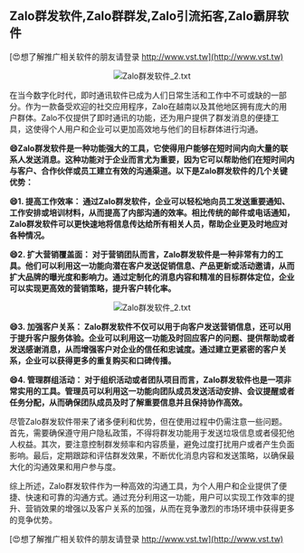 ## **Zalo群发软件,Zalo群群发,Zalo引流拓客,Zalo霸屏软件**

[😍想了解推广相关软件的朋友请登录 http://www.vst.tw](http://www.vst.tw)

 <center><img src="https://vst.tw/MP4/tuiguang/png/8.png" alt="Zalo群发软件_2.txt"></center>

在当今数字化时代，即时通讯软件已成为人们日常生活和工作中不可或缺的一部分。作为一款备受欢迎的社交应用程序，Zalo在越南以及其他地区拥有庞大的用户群体。Zalo不仅提供了即时通讯的功能，还为用户提供了群发消息的便捷工具，这使得个人用户和企业可以更加高效地与他们的目标群体进行沟通。

**😄Zalo群发软件是一种功能强大的工具，它使得用户能够在短时间内向大量的联系人发送消息。这种功能对于企业而言尤为重要，因为它可以帮助他们在短时间内与客户、合作伙伴或员工建立有效的沟通渠道。以下是Zalo群发软件的几个关键优势：**

**😄1. 提高工作效率： 通过Zalo群发软件，企业可以轻松地向员工发送重要通知、工作安排或培训材料，从而提高了内部沟通的效率。相比传统的邮件或电话通知，Zalo群发软件可以更快速地将信息传达给所有相关人员，帮助企业更及时地应对各种情况。**

**😄2. 扩大营销覆盖面： 对于营销团队而言，Zalo群发软件是一种非常有力的工具。他们可以利用这一功能向潜在客户发送促销信息、产品更新或活动邀请，从而扩大品牌的曝光度和影响力。通过定制化的消息内容和精准的目标群体定位，企业可以实现更高效的营销策略，提升客户转化率。**

 <center><img src="https://vst.tw/MP4/tuiguang/png/1.png" alt="Zalo群发软件_2.txt"></center>

**😄3. 加强客户关系： Zalo群发软件不仅可以用于向客户发送营销信息，还可以用于提升客户服务体验。企业可以利用这一功能及时回应客户的问题、提供帮助或者发送感谢消息，从而增强客户对企业的信任和忠诚度。通过建立更紧密的客户关系，企业可以获得更多的重复购买和口碑传播。**

**😄4. 管理群组活动： 对于组织活动或者团队项目而言，Zalo群发软件也是一项非常实用的工具。管理员可以利用这一功能向团队成员发送活动安排、会议提醒或者任务分配，从而确保团队成员及时了解重要信息并且保持协作高效。**

尽管Zalo群发软件带来了诸多便利和优势，但在使用过程中仍需注意一些问题。首先，需要确保遵守用户隐私政策，不得将群发功能用于发送垃圾信息或者侵犯他人权益。其次，要注意控制群发频率和内容质量，避免过度打扰用户或者产生负面影响。最后，定期跟踪和评估群发效果，不断优化消息内容和发送策略，以确保最大化的沟通效果和用户参与度。

综上所述，Zalo群发软件作为一种高效的沟通工具，为个人用户和企业提供了便捷、快速和可靠的沟通方式。通过充分利用这一功能，用户可以实现工作效率的提升、营销效果的增强以及客户关系的加强，从而在竞争激烈的市场环境中获得更多的竞争优势。

[😍想了解推广相关软件的朋友请登录 http://www.vst.tw](http://www.vst.tw)



